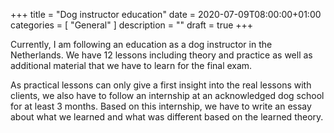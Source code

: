 +++
title =  "Dog instructor education"
date = 2020-07-09T08:00:00+01:00
categories = [
    "General"
]
description = ""
draft = true
+++

Currently, I am following an education as a dog instructor in the Netherlands. We have 12 lessons including theory and practice as well as additional material that we have to learn for the final exam.  

As practical lessons can only give a first insight into the real lessons with clients, we also have to follow an internship at an acknowledged dog school for at least 3 months. Based on this internship, we have to write an essay about what we learned and what was different based on the learned theory.
